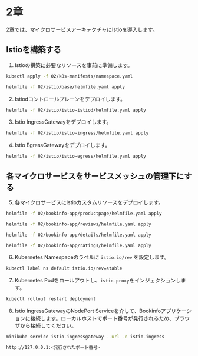 # 2章

2章では、マイクロサービスアーキテクチャにIstioを導入します。

## Istioを構築する

1. Istioの構築に必要なリソースを事前に準備します。

```bash
kubectl apply -f 02/k8s-manifests/namespace.yaml   

helmfile -f 02/istio/base/helmfile.yaml apply
```

2. Istiodコントロールプレーンをデプロイします。

```bash
helmfile -f 02/istio/istio-istiod/helmfile.yaml apply
```

3. Istio IngressGatewayをデプロイします。

```bash
helmfile -f 02/istio/istio-ingress/helmfile.yaml apply
```

4. Istio EgressGatewayをデプロイします。

```bash
helmfile -f 02/istio/istio-egress/helmfile.yaml apply
```

## 各マイクロサービスをサービスメッシュの管理下にする

5. 各マイクロサービスにIstioカスタムリソースをデプロイします。

```bash
helmfile -f 02/bookinfo-app/productpage/helmfile.yaml apply

helmfile -f 02/bookinfo-app/reviews/helmfile.yaml apply

helmfile -f 02/bookinfo-app/details/helmfile.yaml apply

helmfile -f 02/bookinfo-app/ratings/helmfile.yaml apply
```

6. Kubernetes Namespaceのラベルに `istio.io/rev` を設定します。

```bash
kubectl label ns default istio.io/rev=stable
```

7. Kubernetes Podをロールアウトし、`istio-proxy`をインジェクションします。

```bash
kubectl rollout restart deployment
```

8. Istio IngressGatewayのNodePort Serviceを介して、Bookinfoアプリケーションに接続します。ローカルホストでポート番号が発行されるため、ブラウザから接続してください。

```bash
minikube service istio-ingressgateway --url -n istio-ingress

http://127.0.0.1:<発行されたポート番号>
```
